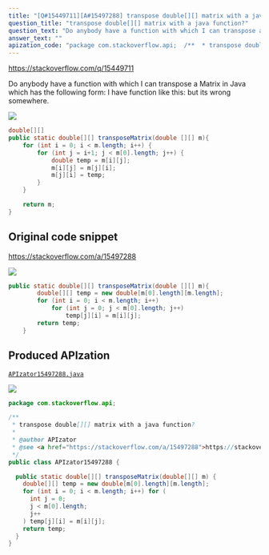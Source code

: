```yaml
---
title: "[Q#15449711][A#15497288] transpose double[][] matrix with a java function?"
question_title: "transpose double[][] matrix with a java function?"
question_text: "Do anybody have a function with which I can transpose a Matrix in Java which has the following form: I have function like this: but its wrong somewhere."
answer_text: ""
apization_code: "package com.stackoverflow.api;  /**  * transpose double[][] matrix with a java function?  *  * @author APIzator  * @see <a href=\"https://stackoverflow.com/a/15497288\">https://stackoverflow.com/a/15497288</a>  */ public class APIzator15497288 {    public static double[][] transposeMatrix(double[][] m) {     double[][] temp = new double[m[0].length][m.length];     for (int i = 0; i < m.length; i++) for (       int j = 0;       j < m[0].length;       j++     ) temp[j][i] = m[i][j];     return temp;   } }"
---
```


https://stackoverflow.com/q/15449711

Do anybody have a function with which I can transpose a Matrix in Java which has the following form:
I have function like this:
but its wrong somewhere.


<div class="code-logo"><img src="/stackoverflow.png" /></div>

```java
double[][]
public static double[][] transposeMatrix(double [][] m){
    for (int i = 0; i < m.length; i++) {
        for (int j = i+1; j < m[0].length; j++) {
            double temp = m[i][j];
            m[i][j] = m[j][i];
            m[j][i] = temp;
        }
    }

    return m;
}
```


## Original code snippet

https://stackoverflow.com/a/15497288



<div class="code-logo"><img src="/stackoverflow.png" /></div>

```java
public static double[][] transposeMatrix(double [][] m){
        double[][] temp = new double[m[0].length][m.length];
        for (int i = 0; i < m.length; i++)
            for (int j = 0; j < m[0].length; j++)
                temp[j][i] = m[i][j];
        return temp;
    }
```

## Produced APIzation

[`APIzator15497288.java`](https://github.com/blind-papers/apization-temp-data/raw/main/search/APIzator15497288.java)

<div class="code-logo"><img src="/apizator.png" /></div>

```java
package com.stackoverflow.api;

/**
 * transpose double[][] matrix with a java function?
 *
 * @author APIzator
 * @see <a href="https://stackoverflow.com/a/15497288">https://stackoverflow.com/a/15497288</a>
 */
public class APIzator15497288 {

  public static double[][] transposeMatrix(double[][] m) {
    double[][] temp = new double[m[0].length][m.length];
    for (int i = 0; i < m.length; i++) for (
      int j = 0;
      j < m[0].length;
      j++
    ) temp[j][i] = m[i][j];
    return temp;
  }
}

```